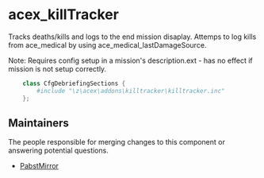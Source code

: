 acex_killTracker
============

Tracks deaths/kills and logs to the end mission disaplay. Attemps to log kills from ace_medical by using ace_medical_lastDamageSource.

Note: Requires config setup in a mission's description.ext - has no effect if mission is not setup correctly.

```powershell
    class CfgDebriefingSections {
        #include "\z\acex\addons\killtracker\killtracker.inc"
    };
```

## Maintainers

The people responsible for merging changes to this component or answering potential questions.

- [PabstMirror](https://github.com/PabstMirror)
